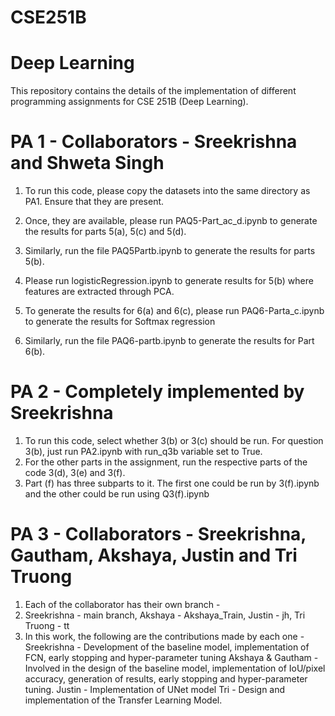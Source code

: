# CSE251B
# Deep Learning

This repository contains the details of the implementation of different programming assignments for CSE 251B (Deep Learning).

# PA 1 - Collaborators - Sreekrishna and Shweta Singh
1. To run this code, please copy the datasets into the same directory as PA1. Ensure that they are present. 

2. Once, they are available, please run PAQ5-Part_ac_d.ipynb to generate the results for parts 5(a), 5(c) and 5(d).

3. Similarly, run the file PAQ5Partb.ipynb to generate the results for parts 5(b). 

4. Please run logisticRegression.ipynb to generate results for 5(b) where features are extracted through PCA.

5. To generate the results for 6(a) and 6(c), please run PAQ6-Parta_c.ipynb to generate the results for Softmax regression

6. Similarly, run the file PAQ6-partb.ipynb to generate the results for Part 6(b).

# PA 2 - Completely implemented by Sreekrishna
1. To run this code, select whether 3(b) or 3(c) should be run. For question 3(b), just run PA2.ipynb with run_q3b variable set to True.
2. For the other parts in the assignment, run the respective parts of the code 3(d), 3(e) and 3(f).
3. Part (f) has three subparts to it. The first one could be run by 3(f).ipynb and the other could be run using Q3(f).ipynb

# PA 3 - Collaborators - Sreekrishna, Gautham, Akshaya, Justin and Tri Truong
1. Each of the collaborator has their own branch -
2. Sreekrishna - main branch, Akshaya - Akshaya_Train, Justin - jh, Tri Truong - tt
3. In this work, the following are the contributions made by each one -
   Sreekrishna - Development of the baseline model, implementation of FCN, early stopping and hyper-parameter tuning
   Akshaya & Gautham - Involved in the design of the baseline model, implementation of IoU/pixel accuracy, generation of results, early stopping and hyper-parameter tuning.
   Justin - Implementation of UNet model
   Tri - Design and implementation of the Transfer Learning Model.
